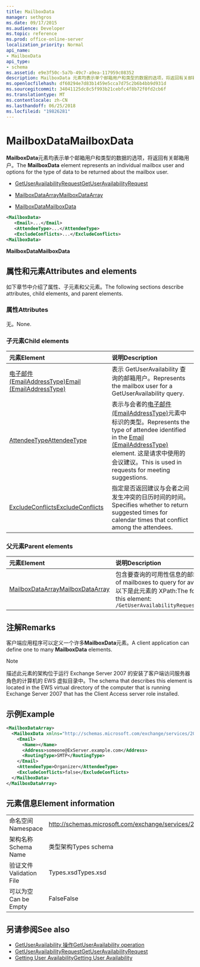 ```yaml
---
title: MailboxData
manager: sethgros
ms.date: 09/17/2015
ms.audience: Developer
ms.topic: reference
ms.prod: office-online-server
localization_priority: Normal
api_name:
- MailboxData
api_type:
- schema
ms.assetid: e9e3f50c-5a7b-49c7-a9ea-117959c08352
description: MailboxData 元素均表示单个邮箱用户和类型的数据的选项，将返回有关邮箱用户。
ms.openlocfilehash: df60294e7d83b1459e5cca7d75c2b6b4bb9d931d
ms.sourcegitcommit: 34041125dc8c5f993b21cebfc4f8b72f0fd2cb6f
ms.translationtype: MT
ms.contentlocale: zh-CN
ms.lasthandoff: 06/25/2018
ms.locfileid: "19826281"
---
```

# <a name="mailboxdata"></a><span data-ttu-id="be575-103">MailboxData</span><span class="sxs-lookup"><span data-stu-id="be575-103">MailboxData</span></span>

<span data-ttu-id="be575-104">**MailboxData**元素均表示单个邮箱用户和类型的数据的选项，将返回有关邮箱用户。</span><span class="sxs-lookup"><span data-stu-id="be575-104">The **MailboxData** element represents an individual mailbox user and options for the type of data to be returned about the mailbox user.</span></span> 
  
- [<span data-ttu-id="be575-105">GetUserAvailabilityRequest</span><span class="sxs-lookup"><span data-stu-id="be575-105">GetUserAvailabilityRequest</span></span>](getuseravailabilityrequest.md)
  
- [<span data-ttu-id="be575-106">MailboxDataArray</span><span class="sxs-lookup"><span data-stu-id="be575-106">MailboxDataArray</span></span>](mailboxdataarray.md)
  
- [<span data-ttu-id="be575-107">MailboxData</span><span class="sxs-lookup"><span data-stu-id="be575-107">MailboxData</span></span>](mailboxdata.md)
  
```xml
<MailboxData>
   <Email>...</Email>
   <AttendeeType>...</AttendeeType>
   <ExcludeConflicts>...</ExcludeConflicts>
<MailboxData>
```

<span data-ttu-id="be575-108">**MailboxData**</span><span class="sxs-lookup"><span data-stu-id="be575-108">**MailboxData**</span></span>

## <a name="attributes-and-elements"></a><span data-ttu-id="be575-109">属性和元素</span><span class="sxs-lookup"><span data-stu-id="be575-109">Attributes and elements</span></span>

<span data-ttu-id="be575-110">如下章节中介绍了属性、子元素和父元素。</span><span class="sxs-lookup"><span data-stu-id="be575-110">The following sections describe attributes, child elements, and parent elements.</span></span>
  
### <a name="attributes"></a><span data-ttu-id="be575-111">属性</span><span class="sxs-lookup"><span data-stu-id="be575-111">Attributes</span></span>

<span data-ttu-id="be575-112">无。</span><span class="sxs-lookup"><span data-stu-id="be575-112">None.</span></span>
  
### <a name="child-elements"></a><span data-ttu-id="be575-113">子元素</span><span class="sxs-lookup"><span data-stu-id="be575-113">Child elements</span></span>

|<span data-ttu-id="be575-114">**元素**</span><span class="sxs-lookup"><span data-stu-id="be575-114">**Element**</span></span>|<span data-ttu-id="be575-115">**说明**</span><span class="sxs-lookup"><span data-stu-id="be575-115">**Description**</span></span>|
|:-----|:-----|
|[<span data-ttu-id="be575-116">电子邮件 (EmailAddressType)</span><span class="sxs-lookup"><span data-stu-id="be575-116">Email (EmailAddressType)</span></span>](email-emailaddresstype.md) <br/> |<span data-ttu-id="be575-117">表示 GetUserAvailability 查询的邮箱用户。</span><span class="sxs-lookup"><span data-stu-id="be575-117">Represents the mailbox user for a GetUserAvailability query.</span></span>  <br/> |
|[<span data-ttu-id="be575-118">AttendeeType</span><span class="sxs-lookup"><span data-stu-id="be575-118">AttendeeType</span></span>](attendeetype.md) <br/> |<span data-ttu-id="be575-119">表示与会者的[电子邮件 (EmailAddressType)](email-emailaddresstype.md)元素中标识的类型。</span><span class="sxs-lookup"><span data-stu-id="be575-119">Represents the type of attendee identified in the [Email (EmailAddressType)](email-emailaddresstype.md) element.</span></span> <span data-ttu-id="be575-120">这是请求中使用的会议建议。</span><span class="sxs-lookup"><span data-stu-id="be575-120">This is used in requests for meeting suggestions.</span></span>  <br/> |
|[<span data-ttu-id="be575-121">ExcludeConflicts</span><span class="sxs-lookup"><span data-stu-id="be575-121">ExcludeConflicts</span></span>](excludeconflicts.md) <br/> |<span data-ttu-id="be575-122">指定是否返回建议与会者之间发生冲突的日历时间的时间。</span><span class="sxs-lookup"><span data-stu-id="be575-122">Specifies whether to return suggested times for calendar times that conflict among the attendees.</span></span>  <br/> |
   
### <a name="parent-elements"></a><span data-ttu-id="be575-123">父元素</span><span class="sxs-lookup"><span data-stu-id="be575-123">Parent elements</span></span>

|<span data-ttu-id="be575-124">**元素**</span><span class="sxs-lookup"><span data-stu-id="be575-124">**Element**</span></span>|<span data-ttu-id="be575-125">**说明**</span><span class="sxs-lookup"><span data-stu-id="be575-125">**Description**</span></span>|
|:-----|:-----|
|[<span data-ttu-id="be575-126">MailboxDataArray</span><span class="sxs-lookup"><span data-stu-id="be575-126">MailboxDataArray</span></span>](mailboxdataarray.md) <br/> |<span data-ttu-id="be575-127">包含要查询的可用性信息的邮箱列表。</span><span class="sxs-lookup"><span data-stu-id="be575-127">Contains a list of mailboxes to query for availability information.</span></span>  <br/> <span data-ttu-id="be575-128">以下是此元素的 XPath:</span><span class="sxs-lookup"><span data-stu-id="be575-128">The following is the XPath to this element:</span></span>  <br/>  `/GetUserAvailabilityRequest/MailboxDataArray[i]` <br/> |
   
## <a name="remarks"></a><span data-ttu-id="be575-129">注解</span><span class="sxs-lookup"><span data-stu-id="be575-129">Remarks</span></span>

<span data-ttu-id="be575-130">客户端应用程序可以定义一个许多**MailboxData**元素。</span><span class="sxs-lookup"><span data-stu-id="be575-130">A client application can define one to many **MailboxData** elements.</span></span> 
  
> [!NOTE]
> <span data-ttu-id="be575-131">描述此元素的架构位于运行 Exchange Server 2007 的安装了客户端访问服务器角色的计算机的 EWS 虚拟目录中。</span><span class="sxs-lookup"><span data-stu-id="be575-131">The schema that describes this element is located in the EWS virtual directory of the computer that is running Exchange Server 2007 that has the Client Access server role installed.</span></span> 
  
## <a name="example"></a><span data-ttu-id="be575-132">示例</span><span class="sxs-lookup"><span data-stu-id="be575-132">Example</span></span>

```xml
<MailboxDataArray>
  <MailboxData xmlns="http://schemas.microsoft.com/exchange/services/2006/types">
    <Email>
      <Name></Name>
      <Address>someone@ExServer.example.com</Address>
      <RoutingType>SMTP</RoutingType>
    </Email>
    <AttendeeType>Organizer</AttendeeType>
    <ExcludeConflicts>false</ExcludeConflicts>
  </MailboxData>
</MailboxDataArray>
```

## <a name="element-information"></a><span data-ttu-id="be575-133">元素信息</span><span class="sxs-lookup"><span data-stu-id="be575-133">Element information</span></span>

|||
|:-----|:-----|
|<span data-ttu-id="be575-134">命名空间</span><span class="sxs-lookup"><span data-stu-id="be575-134">Namespace</span></span>  <br/> |http://schemas.microsoft.com/exchange/services/2006/types  <br/> |
|<span data-ttu-id="be575-135">架构名称</span><span class="sxs-lookup"><span data-stu-id="be575-135">Schema Name</span></span>  <br/> |<span data-ttu-id="be575-136">类型架构</span><span class="sxs-lookup"><span data-stu-id="be575-136">Types schema</span></span>  <br/> |
|<span data-ttu-id="be575-137">验证文件</span><span class="sxs-lookup"><span data-stu-id="be575-137">Validation File</span></span>  <br/> |<span data-ttu-id="be575-138">Types.xsd</span><span class="sxs-lookup"><span data-stu-id="be575-138">Types.xsd</span></span>  <br/> |
|<span data-ttu-id="be575-139">可以为空</span><span class="sxs-lookup"><span data-stu-id="be575-139">Can be Empty</span></span>  <br/> |<span data-ttu-id="be575-140">False</span><span class="sxs-lookup"><span data-stu-id="be575-140">False</span></span>  <br/> |
   
## <a name="see-also"></a><span data-ttu-id="be575-141">另请参阅</span><span class="sxs-lookup"><span data-stu-id="be575-141">See also</span></span>

- [<span data-ttu-id="be575-142">GetUserAvailability 操作</span><span class="sxs-lookup"><span data-stu-id="be575-142">GetUserAvailability operation</span></span>](getuseravailability-operation.md)
- [<span data-ttu-id="be575-143">GetUserAvailabilityRequest</span><span class="sxs-lookup"><span data-stu-id="be575-143">GetUserAvailabilityRequest</span></span>](getuseravailabilityrequest.md)
- [<span data-ttu-id="be575-144">Getting User Availability</span><span class="sxs-lookup"><span data-stu-id="be575-144">Getting User Availability</span></span>](http://msdn.microsoft.com/library/d4133fcb-9b0f-4e6b-aadf-a389da83516a%28Office.15%29.aspx)

